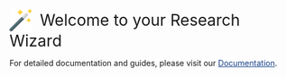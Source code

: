 <p>
  <img src="assets/icons/png/rwiz.png" alt="Research Wizard Logo" width="40" style="vertical-align: middle; margin-right: 10px;"/>
  <span style="font-size:2em; vertical-align: middle;">Welcome to your Research Wizard</span>
</p>
<p>
  For detailed documentation and guides, please visit our <a href="https://alaaet.github.io/research_wizard/" style="color: #133E87; text-decoration: underline;">Documentation</a>.
</p>

